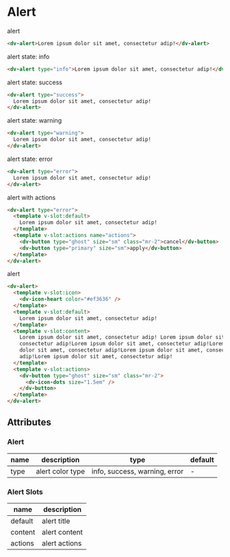 # Alert

alert

```html :::demo
<dv-alert>Lorem ipsum dolor sit amet, consectetur adip!</dv-alert>
```

alert state: info

```html :::demo
<dv-alert type="info">Lorem ipsum dolor sit amet, consectetur adip!</dv-alert>
```

alert state: success

```html :::demo
<dv-alert type="success">
  Lorem ipsum dolor sit amet, consectetur adip!
</dv-alert>
```

alert state: warning

```html :::demo
<dv-alert type="warning">
  Lorem ipsum dolor sit amet, consectetur adip!
</dv-alert>
```

alert state: error

```html :::demo
<dv-alert type="error">
  Lorem ipsum dolor sit amet, consectetur adip!
</dv-alert>
```

alert with actions

```html :::demo
<dv-alert type="error">
  <template v-slot:default>
    Lorem ipsum dolor sit amet, consectetur adip!
  </template>
  <template v-slot:actions name="actions">
    <dv-button type="ghost" size="sm" class="mr-2">cancel</dv-button>
    <dv-button type="primary" size="sm">apply</dv-button>
  </template>
</dv-alert>
```

alert

```html :::demo
<dv-alert>
  <template v-slot:icon>
    <dv-icon-heart color="#ef3636" />
  </template>
  <template v-slot:default>
    Lorem ipsum dolor sit amet, consectetur adip!
  </template>
  <template v-slot:content>
    Lorem ipsum dolor sit amet, consectetur adip! Lorem ipsum dolor sit amet,
    consectetur adip!Lorem ipsum dolor sit amet, consectetur adip!Lorem ipsum
    dolor sit amet, consectetur adip!Lorem ipsum dolor sit amet, consectetur
    adip!Lorem ipsum dolor sit amet, consectetur adip!
  </template>
  <template v-slot:actions>
    <dv-button type="ghost" size="sm" class="mr-2">
      <dv-icon-dots size="1.5em" />
    </dv-button>
  </template>
</dv-alert>
```

## Attributes

### Alert

| name | description      | type                          | default |
| ---- | ---------------- | ----------------------------- | ------- |
| type | alert color type | info, success, warning, error | -       |

### Alert Slots

| name    | description   |
| ------- | ------------- |
| default | alert title   |
| content | alert content |
| actions | alert actions |
